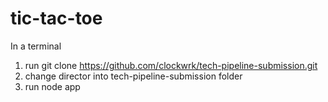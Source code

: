# tic-tac-toe
In a terminal
  1. run git clone https://github.com/clockwrk/tech-pipeline-submission.git
  2. change director into tech-pipeline-submission folder
  3. run node app
